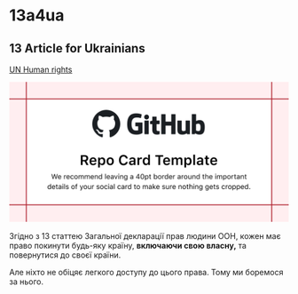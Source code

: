 # 13a4ua

## 13 Article for Ukrainians

[UN Human rights](https://www.un.org/en/about-us/universal-declaration-of-human-rights)

![13ArtileMain](img/preview.png)


Згідно з 13 статтею Загальної декларації прав людини ООН, кожен має право покинути будь-яку країну, **включаючи свою власну,** та повернутися до своєї країни.

Але ніхто не обіцяє легкого доступу до цього права. Тому ми боремося за нього.

